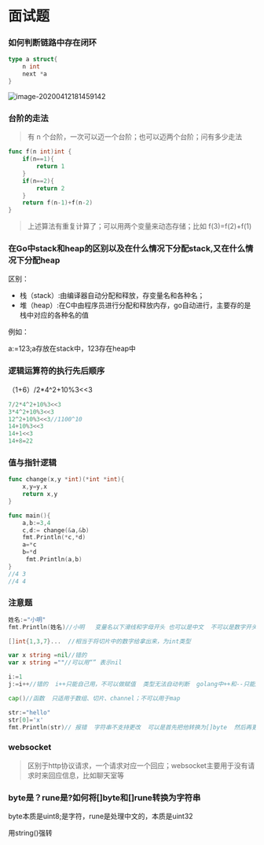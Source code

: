 # 面试题

### 如何判断链路中存在闭环

```go
type a struct{
    n int
    next *a
}
```

![image-20200412181459142](D://Images/image-20200412181459142.png)

### 台阶的走法

> 有 n 个台阶，一次可以迈一个台阶；也可以迈两个台阶；问有多少走法

```go
func f(n int)int {
    if(n==1){
        return 1
    }
    if(n==2){
        return 2
    }
    return f(n-1)+f(n-2)
}
```

> 上述算法有重复计算了；可以用两个变量来动态存储；比如 f(3)=f(2)+f(1)



### 在Go中stack和heap的区别以及在什么情况下分配stack,又在什么情况下分配heap

区别：

- 栈（stack）:由编译器自动分配和释放，存变量名和各种名；
- 堆（heap）:在C中由程序员进行分配和释放内存，go自动进行，主要存的是栈中对应的各种名的值

例如：

a:=123;a存放在stack中，123存在heap中

### 逻辑运算符的执行先后顺序

（1+6）/2*4^2+10%3<<3

```go
7/2*4^2+10%3<<3
3*4^2+10%3<<3
12^2+10%3<<3//1100^10
14+10%3<<3
14+1<<3
14+8=22
```



### 值与指针逻辑

```go
func change(x,y *int)(*int *int){
    x,y=y,x
    return x,y
}

func main(){
    a,b:=3,4
    c,d:= change(&a,&b)
    fmt.Println(*c,*d)
   	a=*c
    b=*d
     fmt.Println(a,b)
}
//4 3
//4 4
```

### 注意题

```go
姓名:="小明"
fmt.Println(姓名)//小明   变量名以下滑线和字母开头 也可以是中文  不可以是数字开头  $符不可以存在于变量名中
```

```go
[]int{1,3,7}...  //相当于将切片中的数字给拿出来，为int类型
```

```go
var x string =nil//错的
var x string =""//可以用“” 表示nil
```

```go
i:=1
j:=i++//错的  i++只能自己用，不可以做赋值  类型无法自动判断  golang中++和--只能后置  不能前置
```

```go
cap()//函数  只适用于数组、切片、channel；不可以用于map
```

```go
str:="hello"
str[0]='x'
fmt.Println(str)// 报错  字符串不支持更改  可以是首先把他转换为[]byte  然后再更改；最后再string(str)转为字符串
```



### websocket

> 区别于http协议请求，一个请求对应一个回应；websocket主要用于没有请求时来回应信息，比如聊天室等





### byte是？rune是?如何将[]byte和[]rune转换为字符串

byte本质是uint8;是字符，rune是处理中文的，本质是uint32

用string()强转























